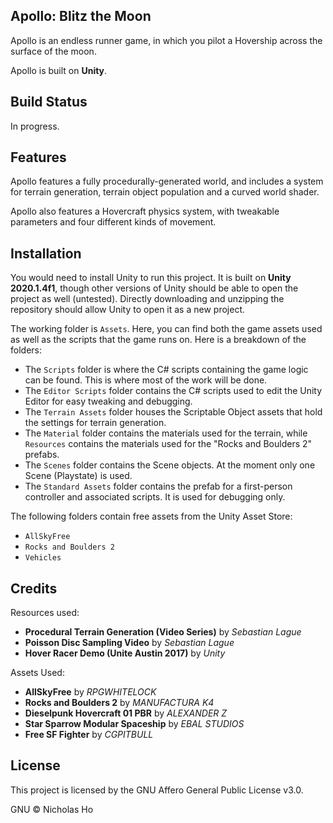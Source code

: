## Apollo: Blitz the Moon

Apollo is an endless runner game, in which you pilot a Hovership across the surface of the moon.

Apollo is built on **Unity**.

## Build Status

In progress.

## Features

Apollo features a fully procedurally-generated world, and includes a system for terrain generation, terrain object population and a curved world shader.

Apollo also features a Hovercraft physics system, with tweakable parameters and four different kinds of movement.

## Installation

You would need to install Unity to run this project. It is built on **Unity 2020.1.4f1**, though other versions of Unity should be able to open the project as well (untested). Directly downloading and unzipping the repository should allow Unity to open it as a new project.

The working folder is `Assets`. Here, you can find both the game assets used as well as the scripts that the game runs on. Here is a breakdown of the folders:

- The `Scripts` folder is where the C# scripts containing the game logic can be found. This is where most of the work will be done.
- The `Editor Scripts` folder contains the C# scripts used to edit the Unity Editor for easy tweaking and debugging.
- The `Terrain Assets` folder houses the Scriptable Object assets that hold the settings for terrain generation.
- The `Material` folder contains the materials used for the terrain, while `Resources` contains the materials used for the "Rocks and Boulders 2" prefabs.
- The `Scenes` folder contains the Scene objects. At the moment only one Scene (Playstate) is used.
- The `Standard Assets` folder contains the prefab for a first-person controller and associated scripts. It is used for debugging only.

The following folders contain free assets from the Unity Asset Store:

- `AllSkyFree`
- `Rocks and Boulders 2`
- `Vehicles`

## Credits

Resources used:

- **Procedural Terrain Generation (Video Series)** by *Sebastian Lague*
- **Poisson Disc Sampling Video** by *Sebastian Lague*
- **Hover Racer Demo (Unite Austin 2017)** by *Unity*

Assets Used:

- **AllSkyFree** by *RPGWHITELOCK*
- **Rocks and Boulders 2** by *MANUFACTURA K4*
- **Dieselpunk Hovercraft 01 PBR** by *ALEXANDER Z*
- **Star Sparrow Modular Spaceship** by *EBAL STUDIOS*
- **Free SF Fighter** by *CGPITBULL*

## License

This project is licensed by the GNU Affero General Public License v3.0.

GNU © Nicholas Ho
